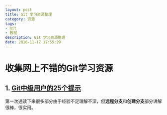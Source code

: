 ```yaml
---
layout: post
title: Git 学习资源整理
category: 资源
tags: 
- git
- 教程
description: Git 学习资源整理
date: 2016-11-17 12:55:29
---
```


# 收集网上不错的Git学习资源

## 1. [Git中级用户的25个提示](http://www.ituring.com.cn/article/202419)

第一次通读下来很多部分由于经验不足理解不深，但**远程分支**和**创建分支**部分讲解很棒，很实用。

	
